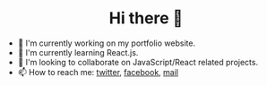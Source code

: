<h1 align="center">Hi there 👋</h1>

- 🔭 I'm currently working on my portfolio website.
- 🌱 I'm currently learning React.js.
- 👯 I'm looking to collaborate on JavaScript/React related projects.
- 📫 How to reach me: [twitter](https://twitter.com/haxikowy), [facebook](https://www.facebook.com/szymon.dolnik/), [mail](mailto:szymon2407@hotmail.com)

[codewars stats]: https://www.codewars.com/users/Haxikowy/badges/large

